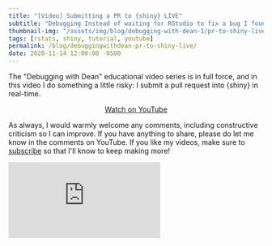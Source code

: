 ```yaml
---
title: "[Video] Submitting a PR to {shiny} LIVE"
subtitle: "Debugging Instead of waiting for RStudio to fix a bug I found, I made a pull request to fix the issue, and recorded the entire process"
thumbnail-img: "/assets/img/blog/debugging-with-dean-1/pr-to-shiny-live.png"
tags: [rstats, shiny, tutorial, youtube]
permalink: /blog/debuggingwithdean-pr-to-shiny-live/
date: 2020-11-14 12:00:00 -0500
---
```


The "Debugging with Dean" educational video series is in full force, and in this video I do something a little risky: I submit a pull request into {shiny} in real-time. 

<div style="text-align:center;">
  <a class="btn btn-lg btn-cta" href="https://youtu.be/4gfE5BXXj-c"><i class="fab fa-youtube"></i> Watch on YouTube</a>
</div>

As always, I would warmly welcome any comments, including constructive criticism so I can improve. If you have anything to share, please do let me know in the comments on YouTube. If you like my videos, make sure to [subscribe](https://www.youtube.com/c/daattali?sub_confirmation=1) so that I'll know to keep making more!

<div class="youtube-embed-container">
<iframe src="https://www.youtube-nocookie.com/embed/4gfE5BXXj-c" frameborder="0" allow="accelerometer; autoplay; clipboard-write; encrypted-media; gyroscope; picture-in-picture" allowfullscreen></iframe>
</div>

